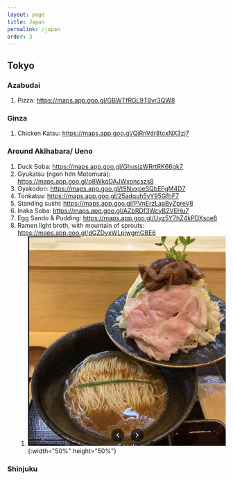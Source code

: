 ```yaml
---
layout: page
title: Japan
permalink: /japan
order: 3
---
```


## Tokyo
### Azabudai
1. Pizza: https://maps.app.goo.gl/GBWTfRGL9T8vr3QW8
### Ginza
1. Chicken Katsu: https://maps.app.goo.gl/QjRnVdr8tcxNX3zj7
### Around Akihabara/ Ueno
1. Duck Soba: https://maps.app.goo.gl/GhusjzWRrtRK66gk7
2. Gyukatsu (ngon hơn Motomura): https://maps.app.goo.gl/o8WkqDAJWxoncszs8
3. Oyakodon: https://maps.app.goo.gl/t9NvxpeSQbEFgM4D7
4. Tonkatsu: https://maps.app.goo.gl/25adquh5yY95GfhF7
5. Standing sushi: https://maps.app.goo.gl/PVnErzLaaByZpreV8
6. Inaka Soba: https://maps.app.goo.gl/AZbRDf3WcyB2VEHu7
7. Egg Sando & Pudding: https://maps.app.goo.gl/Uyz5Y7hZ4kPDXsoe6
8. Ramen light broth, with mountain of sprouts: https://maps.app.goo.gl/dGZDyxWLpjwgmGBE6
	1. ![ramen](hakataramenichiban.png){:width="50%"  height="50%"}
### Shinjuku
